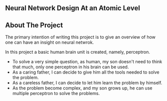 ## Neural Network Design At an Atomic Level
<!-- ABOUT THE PROJECT -->
## About The Project

<!-- [![Product Name Screen Shot][product-screenshot]](https://example.com) -->

The primary intention of writing this project is to give an overview of how one can have an insight on neural netwrok. 

In this project a basic human brain unit is created, namely, perceptron. 

* To solve a very simple question, as human, my son doesn't need to think that much, only one perceptron in his brain can be used. 
* As a caring father, I can decide to give him all the tools needed to solve the problem. 
* As a careless father, I can decide to let him learn the problem by himself. 
* As the problem become complex, and my son grows up, he can use multiple perceptron to solve the problems.


